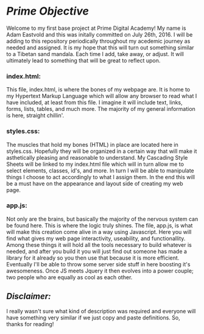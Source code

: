 # *Prime Objective*

Welcome to my first base project at Prime Digital Academy! My name is Adam Eastvold and this was initally committed on July 26th, 2016. I will be adding to this repository periodically throughout my acedemic journey as needed and assigned. It is my hope that this will turn out something similar to a Tibetan sand mandala. Each time I add, take away, or adjust. It will ultimately lead to something that will be great to reflect upon. 



### **index.html:**

This file, index.html, is where the bones of my webpage are. It is home to my Hypertext Markup Language which will allow any browser to read what I have included, at least from this file. I imagine it will include text, links, forms, lists, tables, and much more. The majority of my general information is here, straight chillin'.

### **styles.css:**

The muscles that hold my bones (HTML) in place are located here in styles.css. Hopefully they will be organized in a certain way that will make it asthetically pleasing and reasonable to understand. My Cascading Style Sheets will be linked to my index.html file which will in turn allow me to select elements, classes, id's, and more. In turn I will be able to manipulate things I choose to act accordingly to what I assign them. In the end this will be a must have on the appearance and layout side of creating my web page.

### **app.js:**

Not only are the brains, but basically the majority of the nervous system can be found here. This is where the logic truly shines. The file, app.js, is what will make this creation come alive in a way using Javascript. Here you will find what gives my web page interactivity, useability, and functionallity. Among these things it will hold all the tools necessary to build whatever is needed, and after you build it you will just find out someone has made a library for it already so you then use that because it is more efficient. Eventually I'll be able to throw some server side stuff in here boosting it's awesomeness. Once JS meets Jquery it then evolves into a power couple; two people who are equally as cool as each other.



## *Disclaimer:*

I really wasn't sure what kind of description was required and everyone will have something very similar if we just copy and paste definitions. So, thanks for reading!
